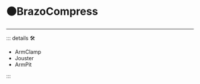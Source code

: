 # 🟠<motor>BrazoCompress</motor>

---

<!-- =================================================== -->
<!-- =================================================== -->
<!-- =================================================== -->
<!-- =================================================== -->
<!-- =================================================== -->
::: details 🛠

- ArmClamp
- Jouster
- ArmPit

:::
